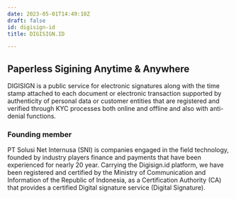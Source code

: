 ```yaml
---
date: 2023-05-01T14:49:10Z
draft: false
id: digisign-id
title: DIGISIGN.ID

---
```


## Paperless Sigining Anytime & Anywhere

DIGISIGN is a public service for electronic signatures along with the time stamp attached to each document or electronic transaction supported by authenticity of personal data or customer entities that are registered and verified through KYC processes both online and offline and also with anti-denial functions.

### Founding member

PT Solusi Net Internusa (SNI) is companies engaged in the field technology, founded by industry players finance and payments that have been experienced for nearly 20 year. Carrying the Digisign.id platform, we have been registered and certified by the Ministry of Communication and Information of the Republic of Indonesia, as a Certification Authority (CA) that provides a certified Digital signature service (Digital Signature).

